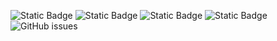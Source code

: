 ![Static Badge](https://img.shields.io/badge/blacklists-60-000000) ![Static Badge](https://img.shields.io/badge/blacklisted-2788451-cc0000) ![Static Badge](https://img.shields.io/badge/whitelisted-2242-00CC00) ![Static Badge](https://img.shields.io/badge/streaming_blacklist-28107-000000) ![GitHub issues](https://img.shields.io/github/issues/fabriziosalmi/blacklists)
